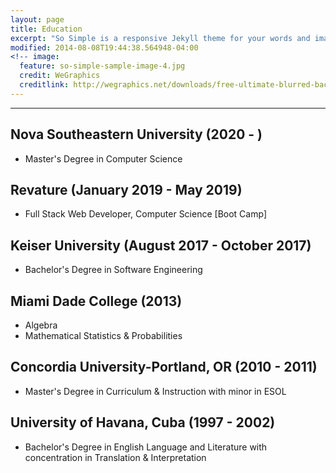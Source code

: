 ```yaml
---
layout: page
title: Education
excerpt: "So Simple is a responsive Jekyll theme for your words and images."
modified: 2014-08-08T19:44:38.564948-04:00
<!-- image:
  feature: so-simple-sample-image-4.jpg
  credit: WeGraphics
  creditlink: http://wegraphics.net/downloads/free-ultimate-blurred-background-pack/ -->
---
```


<!--Looking for a simple, responsive, theme for your Jekyll powered blog? Well look no further. Here be **So Simple Theme**, the follow up to [**Minimal Mistakes**](http://mmistakes.github.io/minimal-mistakes) --- by designer slash illustrator [Michael Rose](http://mademistakes.com).-->

<hr/>

 ## **Nova Southeastern University (2020 - )**
   * Master's Degree in Computer Science
 
 ## **Revature (January 2019 - May 2019)**
   * Full Stack Web Developer, Computer Science [Boot Camp]
 
 ## **Keiser University (August 2017 - October 2017)**
   * Bachelor's Degree in Software Engineering
 
 ## **Miami Dade College (2013)**
   * Algebra
   * Mathematical Statistics & Probabilities
   
 ## **Concordia University-Portland, OR (2010 - 2011)**
   * Master's Degree in Curriculum & Instruction with minor in ESOL
  
 ## **University of Havana, Cuba (1997 - 2002)**
   * Bachelor's Degree in English Language and Literature with concentration in Translation & Interpretation



[^1]: Example: *domain.com/category-name/post-title*

